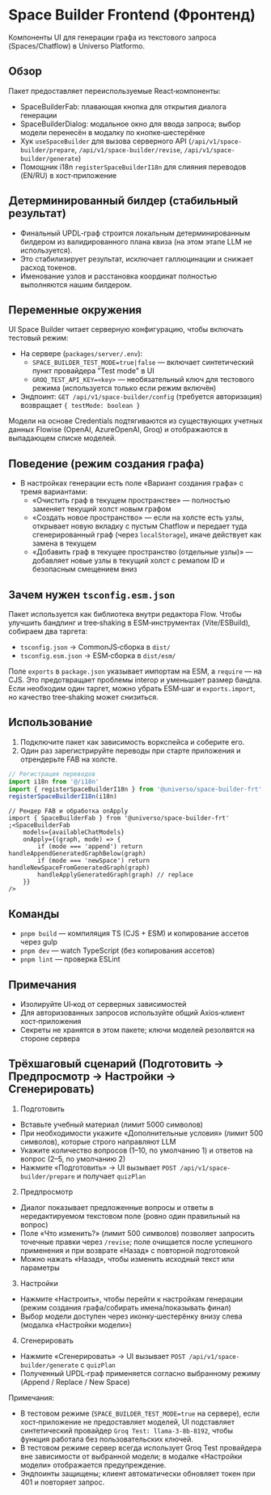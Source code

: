 # Space Builder Frontend (Фронтенд)

Компоненты UI для генерации графа из текстового запроса (Spaces/Chatflow) в Universo Platformo.

## Обзор

Пакет предоставляет переиспользуемые React‑компоненты:

-   SpaceBuilderFab: плавающая кнопка для открытия диалога генерации
-   SpaceBuilderDialog: модальное окно для ввода запроса; выбор модели перенесён в модалку по кнопке‑шестерёнке
-   Хук `useSpaceBuilder` для вызова серверного API (`/api/v1/space-builder/prepare`, `/api/v1/space-builder/revise`, `/api/v1/space-builder/generate`)
-   Помощник i18n `registerSpaceBuilderI18n` для слияния переводов (EN/RU) в хост‑приложение

## Детерминированный билдер (стабильный результат)

-   Финальный UPDL‑граф строится локальным детерминированным билдером из валидированного плана квиза (на этом этапе LLM не используется).
-   Это стабилизирует результат, исключает галлюцинации и снижает расход токенов.
-   Именование узлов и расстановка координат полностью выполняются нашим билдером.

## Переменные окружения

UI Space Builder читает серверную конфигурацию, чтобы включать тестовый режим:

-   На сервере (`packages/server/.env`):
    -   `SPACE_BUILDER_TEST_MODE=true|false` — включает синтетический пункт провайдера "Test mode" в UI
    -   `GROQ_TEST_API_KEY=<key>` — необязательный ключ для тестового режима (используется только если режим включён)
-   Эндпоинт: `GET /api/v1/space-builder/config` (требуется авторизация) возвращает `{ testMode: boolean }`

Модели на основе Credentials подтягиваются из существующих учетных данных Flowise (OpenAI, AzureOpenAI, Groq) и отображаются в выпадающем списке моделей.

## Поведение (режим создания графа)

-   В настройках генерации есть поле «Вариант создания графа» с тремя вариантами:
    -   «Очистить граф в текущем пространстве» — полностью заменяет текущий холст новым графом
    -   «Создать новое пространство» — если на холсте есть узлы, открывает новую вкладку с пустым Chatflow и передает туда сгенерированный граф (через `localStorage`), иначе действует как замена в текущем
    -   «Добавить граф в текущее пространство (отдельные узлы)» — добавляет новые узлы в текущий холст с ремапом ID и безопасным смещением вниз

## Зачем нужен `tsconfig.esm.json`

Пакет используется как библиотека внутри редактора Flow. Чтобы улучшить бандлинг и tree‑shaking в ESM‑инструментах (Vite/ESBuild), собираем два таргета:

-   `tsconfig.json` → CommonJS‑сборка в `dist/`
-   `tsconfig.esm.json` → ESM‑сборка в `dist/esm/`

Поле `exports` в `package.json` указывает импортам на ESM, а `require` — на CJS. Это предотвращает проблемы interop и уменьшает размер бандла. Если необходим один таргет, можно убрать ESM‑шаг и `exports.import`, но качество tree‑shaking может снизиться.

## Использование

1. Подключите пакет как зависимость воркспейса и соберите его.
2. Один раз зарегистрируйте переводы при старте приложения и отрендерьте FAB на холсте.

```ts
// Регистрация переводов
import i18n from '@/i18n'
import { registerSpaceBuilderI18n } from '@universo/space-builder-frt'
registerSpaceBuilderI18n(i18n)
```

```tsx
// Рендер FAB и обработка onApply
import { SpaceBuilderFab } from '@universo/space-builder-frt'
;<SpaceBuilderFab
    models={availableChatModels}
    onApply={(graph, mode) => {
        if (mode === 'append') return handleAppendGeneratedGraphBelow(graph)
        if (mode === 'newSpace') return handleNewSpaceFromGeneratedGraph(graph)
        handleApplyGeneratedGraph(graph) // replace
    }}
/>
```

## Команды

-   `pnpm build` — компиляция TS (CJS + ESM) и копирование ассетов через gulp
-   `pnpm dev` — watch TypeScript (без копирования ассетов)
-   `pnpm lint` — проверка ESLint

## Примечания

-   Изолируйте UI‑код от серверных зависимостей
-   Для авторизованных запросов используйте общий Axios‑клиент хост‑приложения
-   Секреты не хранятся в этом пакете; ключи моделей резолвятся на стороне сервера

## Трёхшаговый сценарий (Подготовить → Предпросмотр → Настройки → Сгенерировать)

1. Подготовить

-   Вставьте учебный материал (лимит 5000 символов)
-   При необходимости укажите «Дополнительные условия» (лимит 500 символов), которые строго направляют LLM
-   Укажите количество вопросов (1–10, по умолчанию 1) и ответов на вопрос (2–5, по умолчанию 2)
-   Нажмите «Подготовить» → UI вызывает `POST /api/v1/space-builder/prepare` и получает `quizPlan`

2. Предпросмотр

-   Диалог показывает предложенные вопросы и ответы в нередактируемом текстовом поле (ровно один правильный на вопрос)
-   Поле «Что изменить?» (лимит 500 символов) позволяет запросить точечные правки через `/revise`; поле очищается после успешного применения и при возврате «Назад» с повторной подготовкой
-   Можно нажать «Назад», чтобы изменить исходный текст или параметры

3. Настройки

-   Нажмите «Настроить», чтобы перейти к настройкам генерации (режим создания графа/собирать имена/показывать финал)
-   Выбор модели доступен через иконку‑шестерёнку внизу слева (модалка «Настройки модели»)

4. Сгенерировать

-   Нажмите «Сгенерировать» → UI вызывает `POST /api/v1/space-builder/generate` с `quizPlan`
-   Полученный UPDL‑граф применяется согласно выбранному режиму (Append / Replace / New Space)

Примечания:

-   В тестовом режиме (`SPACE_BUILDER_TEST_MODE=true` на сервере), если хост‑приложение не предоставляет моделей, UI подставляет синтетический провайдер `Groq Test: llama-3-8b-8192`, чтобы функция работала без пользовательских ключей.
-   В тестовом режиме сервер всегда использует Groq Test провайдера вне зависимости от выбранной модели; в модалке «Настройки модели» отображается предупреждение.
-   Эндпоинты защищены; клиент автоматически обновляет токен при 401 и повторяет запрос.
